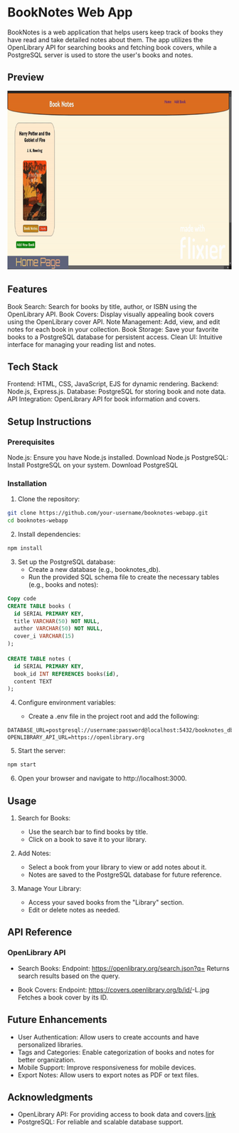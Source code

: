 # BookNotes Web App
BookNotes is a web application that helps users keep track of books they have read and take detailed notes about them. The app utilizes the OpenLibrary API for searching books and fetching book covers, while a PostgreSQL server is used to store the user's books and notes.

## Preview
<img src="/public/assets/book-notes-preview.gif" width="800" height="400">

## Features
Book Search: Search for books by title, author, or ISBN using the OpenLibrary API.
Book Covers: Display visually appealing book covers using the OpenLibrary cover API.
Note Management: Add, view, and edit notes for each book in your collection.
Book Storage: Save your favorite books to a PostgreSQL database for persistent access.
Clean UI: Intuitive interface for managing your reading list and notes.

## Tech Stack
Frontend: HTML, CSS, JavaScript, EJS for dynamic rendering.
Backend: Node.js, Express.js.
Database: PostgreSQL for storing book and note data.
API Integration: OpenLibrary API for book information and covers.

## Setup Instructions
### Prerequisites
Node.js: Ensure you have Node.js installed. Download Node.js
PostgreSQL: Install PostgreSQL on your system. Download PostgreSQL
### Installation
1. Clone the repository:

```bash
git clone https://github.com/your-username/booknotes-webapp.git
cd booknotes-webapp
```
2. Install dependencies:
```bash
npm install
```
3. Set up the PostgreSQL database:
    - Create a new database (e.g., booknotes_db).
    - Run the provided SQL schema file to create the necessary tables (e.g., books and notes):
```sql
Copy code
CREATE TABLE books (
  id SERIAL PRIMARY KEY,
  title VARCHAR(50) NOT NULL,
  author VARCHAR(50) NOT NULL,
  cover_i VARCHAR(15)
);

CREATE TABLE notes (
  id SERIAL PRIMARY KEY,
  book_id INT REFERENCES books(id),
  content TEXT
);
```
4. Configure environment variables:

    - Create a .env file in the project root and add the following:
```env
DATABASE_URL=postgresql://username:password@localhost:5432/booknotes_db
OPENLIBRARY_API_URL=https://openlibrary.org
```
5. Start the server:

```bash
npm start
```
6. Open your browser and navigate to http://localhost:3000.
## Usage
1. Search for Books:

    - Use the search bar to find books by title.
    - Click on a book to save it to your library.
2. Add Notes:

    - Select a book from your library to view or add notes about it.
    - Notes are saved to the PostgreSQL database for future reference.
3. Manage Your Library:

    - Access your saved books from the "Library" section.
    - Edit or delete notes as needed.

## API Reference
### OpenLibrary API
- Search Books:
Endpoint: https://openlibrary.org/search.json?q=<search-term>
Returns search results based on the query.

- Book Covers:
Endpoint: https://covers.openlibrary.org/b/id/<cover-id>-L.jpg
Fetches a book cover by its ID.

## Future Enhancements
- User Authentication: Allow users to create accounts and have personalized libraries.
- Tags and Categories: Enable categorization of books and notes for better organization.
- Mobile Support: Improve responsiveness for mobile devices.
- Export Notes: Allow users to export notes as PDF or text files.

## Acknowledgments
- OpenLibrary API: For providing access to book data and covers.[link](https://openlibrary.org/)
- PostgreSQL: For reliable and scalable database support.
